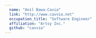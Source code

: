 ```yaml
---
  name: "Anil Bawa-Cavia"
  link: "http://www.cavvia.net"
  occupation_title: "Software Engineer"
  affiliation: "Artsy Inc."
  github: "cavvia"
---
```

